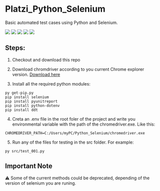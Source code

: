 # Platzi_Python_Selenium
Basic automated test cases using Python and Selenium.

<img src="https://img.shields.io/badge/Python-3776AB?style=for-the-badge&logo=python&logoColor=white" /> <img src="https://img.shields.io/badge/Selenium-43B02A?style=for-the-badge&logo=Selenium&logoColor=white" /> <img src="	https://img.shields.io/badge/Visual_Studio_Code-0078D4?style=for-the-badge&logo=visual%20studio%20code&logoColor=white" /> <img src="https://img.shields.io/badge/Google_chrome-4285F4?style=for-the-badge&logo=Google-chrome&logoColor=white" /> <img src="https://img.shields.io/badge/Platzi-4EAA25?style=for-the-badge=white" />

## Steps:
1. Checkout and download this repo
2. Download chromdriver according to you current Chrome explorer version. [Download here](https://chromedriver.chromium.org/)

3. Install all the required python modules:

```
py get-pip.py
pip install selenium
pip install pyunitreport
pip install python-dotenv
pip install ddt
```

4. Creta an .env file in the root foler of the project and write you environmental variable with the path of the chromedriver.exe. Like this: 

```
CHROMEDRIVER_PATH=C:/Users/myPC/Python_Selenium/chromedriver.exe
```

5. Run any of the files for testing in the src folder. For example:

```
py src/test_001.py
```

## Important Note
:warning: Some of the current methods could be deprecated, depending of the version of selenium you are runing. 
